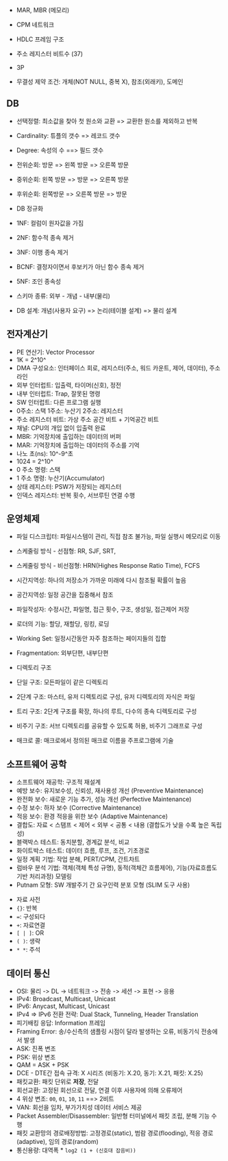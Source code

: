 * MAR, MBR (메모리)
* CPM 네트워크
* HDLC 프레임 구조

* 주소 레지스터 비트수 (37)
* 3P
* 무결성 제약 조건: 개체(NOT NULL, 중복 X), 참조(외래키), 도메인



## DB

- 선택정렬: 최소값을 찾아 첫 원소와 교환 => 교환한 원소를 제외하고 반복
- Cardinality: 튜플의 갯수 => 레코드 갯수
- Degree: 속성의 수 ==> 필드 갯수
- 전위순회: 방문 => 왼쪽 방문 => 오른쪽 방문
- 중위순회: 왼쪽 방문 => 방문 => 오른쪽 방문
- 후위순회: 왼쪽방문 => 오른쪽 방문 => 방문



- DB 정규화
- 1NF: 컬럼이 원자값을 가짐
- 2NF: 함수적 종속 제거
- 3NF: 이행 종속 제거
- BCNF: 결정자이면서 후보키가 아닌 함수 종속 제거
- 5NF: 조인 종속성



- 스키마 종류: 외부 - 개념 - 내부(물리)
- DB 설계: 개념(사용자 요구) => 논리(테이블 설계) => 물리 설계

## 전자계산기

- PE 연산기: Vector Processor
- 1K = 2^10^
- DMA 구성요소: 인터페이스 회로, 레지스터(주소, 워드 카운트, 제어, 데이터), 주소라인
- 외부 인터럽트: 입출력, 타이머(신호), 정전
- 내부 인터럽트: Trap, 잘못된 명령
- SW 인터럽트: 다른 프로그램 실행
- 0주소: 스택          1주소: 누산기            2주소: 레지스터
- 주소 레지스터 비트: 가상 주소 공간 비트 + 기억공간 비트
- 채널: CPU의 개입 없이 입출력 완료
- MBR: 기억장치에 출입하는 데이터의 버퍼
- MAR: 기억장치에 출입하는 데이터의 주소를 기억
- 나노 초(ns): 10^-9^초
- 1024 = 2^10^
- 0 주소 명령: 스택
- 1 주소 명령: 누산기(Accumulator)
- 상태 레지스터: PSW가 저장되는 레지스터
- 인덱스 레지스터: 반복 횟수, 서브루틴 연결 수행



## 운영체제

- 파일 디스크립터: 파일시스템이 관리, 직접 참조 불가능, 파일 실행시 메모리로 이동
- 스케줄링 방식 - 선점형: RR, SJF, SRT, 
- 스케줄링 방식 - 비선점형: HRN(Highes Response Ratio Time), FCFS
- 시간지역성: 하나의 저장소가 가까운 미래에 다시 참조될 확률이 높음
- 공간지역성: 일정 공간을 집중해서 참조
- 파일작성자: 수정시간, 파일명, 접근 횟수, 구조, 생성일, 접근제어 저장
- 로더의 기능: 할당, 재할당, 링킹, 로딩
- Working Set: 일정시간동안 자주 참조하는 페이지들의 집합
- Fragmentation: 외부단편, 내부단편



- 디렉토리 구조
- 단일 구조: 모든파일이 같은 디렉토리
- 2단계 구조: 마스터, 유저 디렉토리로 구성, 유저 디렉토리의 자식은 파일
- 트리 구조: 2단계 구조를 확장, 하나의 루트, 다수의 종속 디렉토리로 구성
- 비주기 구조: 서브 디렉토리를 공유할 수 있도록 허용, 비주기 그래프로 구성



- 매크로 콜: 매크로에서 정의된 매크로 이름을 주프로그램에 기술



## 소프트웨어 공학

* 소프트웨어 재공학: 구조적 재설계
* 예방 보수: 유지보수성, 신뢰성, 재사용성 개선 (Preventive Maintenance)
* 완전화 보수: 새로운 기능 추가, 성능 개선 (Perfective Maintenance)
* 수정 보수: 하자 보수 (Corrective Maintenance)
* 적응 보수: 환경 적응을 위한 보수 (Adaptive Maintenance)
* 결합도: 자료 < 스탬프 < 제어 < 외부 < 공통 < 내용 (결합도가 낮을 수록 높은 독립성)
* 블랙박스 테스트: 동치분할, 경계값 분석, 비교
* 화이트박스 테스트: 데이터 흐름, 루프, 조건, 기초경로
* 일정 계획 기법: 작업 분해, PERT/CPM, 간트차트
* 럼바우 분석 기법: 객체(객체 특성 규명), 동적(객체간 흐름제어), 기능(자료흐름도 기반 처리과정) 모델링
* Putnam 모형: SW 개발주기 간 요구인력 분포 모형 (SLIM 도구 사용)



- 자료 사전
- `{}`: 반복
- `=`: 구성되다
- `+`: 자료연결
- `[ | ]`: OR
- `( )`: 생략
- `* *`: 주석



## 데이터 통신

* OSI: 물리 -> DL -> 네트워크 -> 전송 -> 세션 -> 표현 -> 응용
* IPv4: Broadcast, Multicast, Unicast
* IPv6: Anycast, Multicast, Unicast
* IPv4 => IPv6 전환 전략: Dual Stack, Tunneling, Header Translation
* 피기배킹 응답: Information 프레임
* Framing Error: 송/수신측의 샘플링 시점이 달라 발생하는 오류, 비동기식 전송에서 발생
* ASK: 진폭 변조
* PSK: 위상 변조
* QAM = ASK + PSK
* DCE - DTE간 접속 규격: X 시리즈 (비동기: X.20, 동기: X.21, 패킷: X.25)
* 패킷교환: 패킷 단위로 **저장**, 전달
* 회선교환: 고정된 회선으로 전달, 연결 이후 사용자에 의해 오류제어
* 4 위상 변조: `00`, `01`, `10`, `11` ==> 2비트
* VAN: 회선을 임차, 부가가치성 데이터 서비스 제공
* Packet Assembler/Disassembler: 일반형 터미널에서 패킷 조립, 분해 기능 수행
* 패킷 교환망의 경로배정방법: 고정경로(static), 범람 경로(flooding), 적응 경로(adaptive), 임의 경로(random)
* 통신용량: 대역폭 * `log2 (1 + (신호대 잡음비))`


